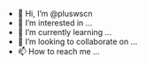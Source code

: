 - 👋 Hi, I’m @pluswscn
- 👀 I’m interested in ...
- 🌱 I’m currently learning ...
- 💞️ I’m looking to collaborate on ...
- 📫 How to reach me ...

<!---
pluswscn/pluswscn is a ✨ special ✨ repository because its `README.md` (this file) appears on your GitHub profile.
You can click the Preview link to take a look at your changes.
--->
